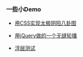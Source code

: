### 一些小Demo


- [用CSS实现太极阴阳八卦图](https://phoebe-choi.github.io/git-demo-1/yingyang/)

- [用jQuery做的一个无缝轮播](https://phoebe-choi.github.io/git-demo-1/slides-demo/)

- [浮层测试](https://phoebe-choi.github.io/git-demo-1/float-demo/)
